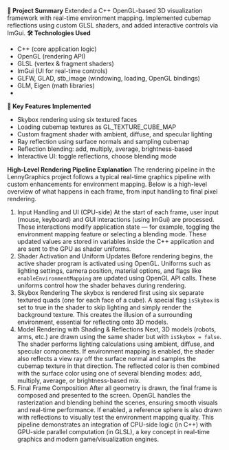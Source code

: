 **🔧 Project Summary**
Extended a C++ OpenGL-based 3D visualization framework with real-time environment mapping. Implemented cubemap reflections using custom GLSL shaders, and added interactive controls via ImGui.
**🛠️ Technologies Used**
- C++ (core application logic)
- OpenGL (rendering API)
- GLSL (vertex & fragment shaders)
- ImGui (UI for real-time controls)
- GLFW, GLAD, stb_image (windowing, loading, OpenGL bindings)
- GLM, Eigen (math libraries)
- 
**📌 Key Features Implemented**
- Skybox rendering using six textured faces
- Loading cubemap textures as GL_TEXTURE_CUBE_MAP
- Custom fragment shader with ambient, diffuse, and specular lighting
- Ray reflection using surface normals and sampling cubemap
- Reflection blending: add, multiply, average, brightness-based
- Interactive UI: toggle reflections, choose blending mode

**High-Level Rendering Pipeline Explanation**
The rendering pipeline in the LennyGraphics project follows a typical real-time graphics pipeline with custom enhancements for environment mapping. Below is a high-level overview of what happens in each frame, from input handling to final pixel rendering.
1. Input Handling and UI (CPU-side)
At the start of each frame, user input (mouse, keyboard) and GUI interactions (using ImGui) are processed. These interactions modify application state — for example, toggling the environment mapping feature or selecting a blending mode. These updated values are stored in variables inside the C++ application and are sent to the GPU as shader uniforms.
2. Shader Activation and Uniform Updates
Before rendering begins, the active shader program is activated using OpenGL. Uniforms such as lighting settings, camera position, material options, and flags like `enableEnvironmentMapping` are updated using OpenGL API calls. These uniforms control how the shader behaves during rendering.
3. Skybox Rendering
The skybox is rendered first using six separate textured quads (one for each face of a cube). A special flag `isSkybox` is set to true in the shader to skip lighting and simply render the background texture. This creates the illusion of a surrounding environment, essential for reflecting onto 3D models.
4. Model Rendering with Shading & Reflections
Next, 3D models (robots, arms, etc.) are drawn using the same shader but with `isSkybox = false`. The shader performs lighting calculations using ambient, diffuse, and specular components. If environment mapping is enabled, the shader also reflects a view ray off the surface normal and samples the cubemap texture in that direction. The reflected color is then combined with the surface color using one of several blending modes: add, multiply, average, or brightness-based mix.
5. Final Frame Composition
After all geometry is drawn, the final frame is composed and presented to the screen. OpenGL handles the rasterization and blending behind the scenes, ensuring smooth visuals and real-time performance. If enabled, a reference sphere is also drawn with reflections to visually test the environment mapping quality.
This pipeline demonstrates an integration of CPU-side logic (in C++) with GPU-side parallel computation (in GLSL), a key concept in real-time graphics and modern game/visualization engines.
